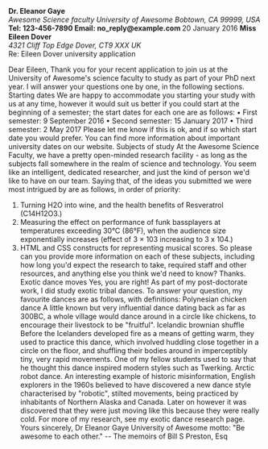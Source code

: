 <!DOCTYPE html>
<meta name="Tyler" content="Letter" />
<head>
<strong>
Dr. Eleanor Gaye
</strong>
<address>
Awesome Science faculty
University of Awesome
Bobtown, CA 99999,
USA
</address>
<strong>
Tel: 123-456-7890
</strong>
<strong>
Email: no_reply@example.com
</strong>
20 January 2016
<strong>
Miss Eileen Dover
</strong>
<address>
4321 Cliff Top Edge
Dover, CT9 XXX
UK
</address>
</head>
<body>
Re: Eileen Dover university application

Dear Eileen,
Thank you for your recent application to join us at the University of Awesome's science faculty to study as part of your PhD next year. I will answer your questions one by one, in the following sections.
Starting dates
We are happy to accommodate you starting your study with us at any time, however it would suit us better if you could start at the beginning of a semester; the start dates for each one are as follows:
• First semester: 9 September 2016
• Second semester: 15 January 2017
• Third semester: 2 May 2017
Please let me know if this is ok, and if so which start date you would prefer.
You can find more information about important university dates on our website.
Subjects of study
At the Awesome Science Faculty, we have a pretty open-minded research facility - as long as the subjects fall somewhere in the realm of science and technology. You seem like an intelligent, dedicated researcher, and just the kind of person we'd like to have on our team. Saying that, of the ideas you submitted we were most intrigued by are as follows, in order of priority:
1. Turning H2O into wine, and the health benefits of Resveratrol (C14H12O3.)
2. Measuring the effect on performance of funk bassplayers at temperatures exceeding 30°C (86°F), when the audience size exponentially increases (effect of 3 × 103 increasing to 3 x 104.)
3. HTML and CSS constructs for representing musical scores.
So please can you provide more information on each of these subjects, including how long you'd expect the research to take, required staff and other resources, and anything else you think we'd need to know? Thanks.
Exotic dance moves
Yes, you are right! As part of my post-doctorate work, I did study exotic tribal dances. To answer your question, my favourite dances are as follows, with definitions:
Polynesian chicken dance
A little known but very influential dance dating back as far as 300BC, a whole village would dance around in a circle like chickens, to encourage their livestock to be "fruitful".
Icelandic brownian shuffle
Before the Icelanders developed fire as a means of getting warm, they used to practice this dance, which involved huddling close together in a circle on the floor, and shuffling their bodies around in imperceptibly tiny, very rapid movements. One of my fellow students used to say that he thought this dance inspired modern styles such as Twerking.
Arctic robot dance.
An interesting example of historic misinformation, English explorers in the 1960s believed to have discovered a new dance style characterised by "robotic", stilted movements, being practiced by inhabitants
of Northern Alaska and Canada. Later on however it was discovered that they were just moving like this because they were really cold.
For more of my research, see my exotic dance research page.
Yours sincerely,
Dr Eleanor Gaye
University of Awesome motto: "Be awesome to each other." -- The memoirs of Bill S Preston, Esq
</body>
</html>